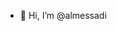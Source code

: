 - 👋 Hi, I’m @almessadi

<!---
almessadi/almessadi is a ✨ special ✨ repository because its `README.md` (this file) appears on your GitHub profile.
You can click the Preview link to take a look at your changes.
--->
